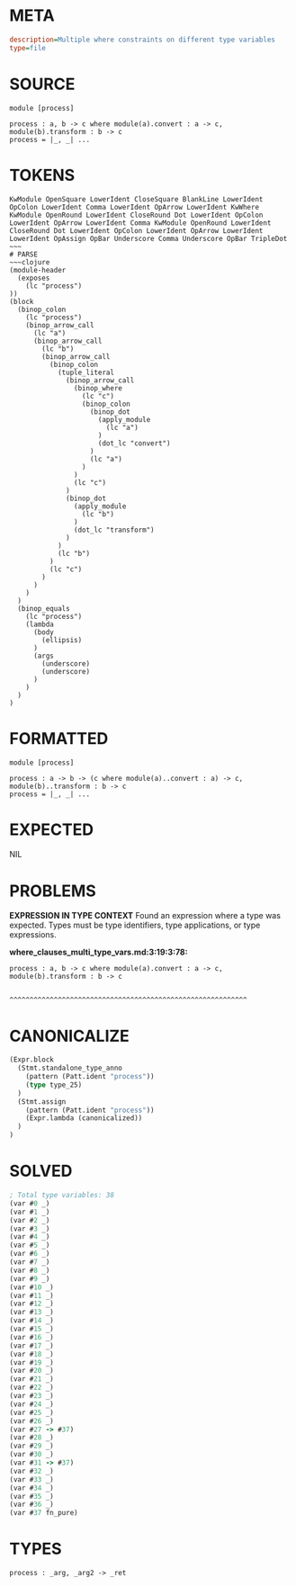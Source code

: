 # META
~~~ini
description=Multiple where constraints on different type variables
type=file
~~~
# SOURCE
~~~roc
module [process]

process : a, b -> c where module(a).convert : a -> c, module(b).transform : b -> c
process = |_, _| ...
~~~
# TOKENS
~~~text
KwModule OpenSquare LowerIdent CloseSquare BlankLine LowerIdent OpColon LowerIdent Comma LowerIdent OpArrow LowerIdent KwWhere KwModule OpenRound LowerIdent CloseRound Dot LowerIdent OpColon LowerIdent OpArrow LowerIdent Comma KwModule OpenRound LowerIdent CloseRound Dot LowerIdent OpColon LowerIdent OpArrow LowerIdent LowerIdent OpAssign OpBar Underscore Comma Underscore OpBar TripleDot ~~~
# PARSE
~~~clojure
(module-header
  (exposes
    (lc "process")
))
(block
  (binop_colon
    (lc "process")
    (binop_arrow_call
      (lc "a")
      (binop_arrow_call
        (lc "b")
        (binop_arrow_call
          (binop_colon
            (tuple_literal
              (binop_arrow_call
                (binop_where
                  (lc "c")
                  (binop_colon
                    (binop_dot
                      (apply_module
                        (lc "a")
                      )
                      (dot_lc "convert")
                    )
                    (lc "a")
                  )
                )
                (lc "c")
              )
              (binop_dot
                (apply_module
                  (lc "b")
                )
                (dot_lc "transform")
              )
            )
            (lc "b")
          )
          (lc "c")
        )
      )
    )
  )
  (binop_equals
    (lc "process")
    (lambda
      (body
        (ellipsis)
      )
      (args
        (underscore)
        (underscore)
      )
    )
  )
)
~~~
# FORMATTED
~~~roc
module [process]

process : a -> b -> (c where module(a)..convert : a) -> c, module(b)..transform : b -> c
process = |_, _| ...
~~~
# EXPECTED
NIL
# PROBLEMS
**EXPRESSION IN TYPE CONTEXT**
Found an expression where a type was expected.
Types must be type identifiers, type applications, or type expressions.

**where_clauses_multi_type_vars.md:3:19:3:78:**
```roc
process : a, b -> c where module(a).convert : a -> c, module(b).transform : b -> c
```
                  ^^^^^^^^^^^^^^^^^^^^^^^^^^^^^^^^^^^^^^^^^^^^^^^^^^^^^^^^^^^


# CANONICALIZE
~~~clojure
(Expr.block
  (Stmt.standalone_type_anno
    (pattern (Patt.ident "process"))
    (type type_25)
  )
  (Stmt.assign
    (pattern (Patt.ident "process"))
    (Expr.lambda (canonicalized))
  )
)
~~~
# SOLVED
~~~clojure
; Total type variables: 38
(var #0 _)
(var #1 _)
(var #2 _)
(var #3 _)
(var #4 _)
(var #5 _)
(var #6 _)
(var #7 _)
(var #8 _)
(var #9 _)
(var #10 _)
(var #11 _)
(var #12 _)
(var #13 _)
(var #14 _)
(var #15 _)
(var #16 _)
(var #17 _)
(var #18 _)
(var #19 _)
(var #20 _)
(var #21 _)
(var #22 _)
(var #23 _)
(var #24 _)
(var #25 _)
(var #26 _)
(var #27 -> #37)
(var #28 _)
(var #29 _)
(var #30 _)
(var #31 -> #37)
(var #32 _)
(var #33 _)
(var #34 _)
(var #35 _)
(var #36 _)
(var #37 fn_pure)
~~~
# TYPES
~~~roc
process : _arg, _arg2 -> _ret
~~~
